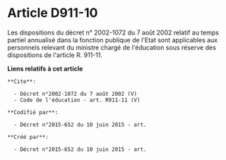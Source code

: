 # Article D911-10

Les dispositions du décret n° 2002-1072 du 7 août 2002 relatif au temps partiel annualisé dans la fonction publique de l'Etat
sont applicables aux personnels relevant du ministre chargé de l'éducation sous réserve des dispositions de l'article R.
911-11.

**Liens relatifs à cet article**

	**Cite**:

	  - Décret n°2002-1072 du 7 août 2002 (V)
	  - Code de l'éducation - art. R911-11 (V)

	**Codifié par**:

	  - Décret n°2015-652 du 10 juin 2015 - art.

	**Créé par**:

	  - Décret n°2015-652 du 10 juin 2015 - art.
